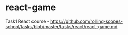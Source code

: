 # react-game
Task1 React course - https://github.com/rolling-scopes-school/tasks/blob/master/tasks/react/react-game.md
